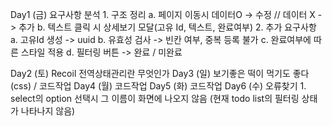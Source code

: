 Day1 (금) 요구사항 분석
    1. 구조 정리
	a. 페이지 이동시 데이터O -> 수정 // 데이터 X -> 추가
	b. 텍스트 클릭 시 상세보기 모달(고유 Id, 텍스트, 완료여부)
    2. 추가 요구사항
	a. 고유Id 생성 -> uuid
	b. 유효성 검사 -> 빈칸 여부, 중복 등록 불가
	c. 완료여부에 따른 스타일 적용
	d. 필터링 버튼 -> 완료 / 미완료

Day2 (토)  Recoil 전역상태관리란 무엇인가
Day3 (일) 보기좋은 떡이 먹기도 좋다 (css) / 코드작업
Day4 (월) 코드작업
Day5 (화) 코드작업
Day6 (수) 오류찾기
     1. select의 option 선택시 그 이름이 화면에 나오지 않음
	(현재 todo list의 필터링 상태가 나타나지 않음)
